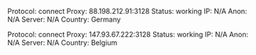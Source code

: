 Protocol: connect
Proxy: 88.198.212.91:3128
Status: working
IP: N/A
Anon: N/A
Server: N/A
Country: Germany

Protocol: connect
Proxy: 147.93.67.222:3128
Status: working
IP: N/A
Anon: N/A
Server: N/A
Country: Belgium

